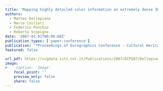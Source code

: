 ```yaml
---
title: 'Mapping highly detailed color information on extremely dense 3D models: the case of David’s restoration'
authors:
  - Matteo Dellepiane
  - Marco Callieri
  - Federico Ponchio
  - Roberto Scopigno
date: '2007-01-01T00:00:00Z'
publication_types: ['paper-conference']
publication: '*Proceedings of Eurographics Conference - Cultural Heritage Papers*'
featured: false

url_pdf: https://vcgdata.isti.cnr.it/Publications/2007/DCPS07/Dellepiane_et_al_Mapping_highly_detailed.pdf
image:
#    caption: 'Image'
    focal_point: ''
    preview_only: false
    share: false
---
```

